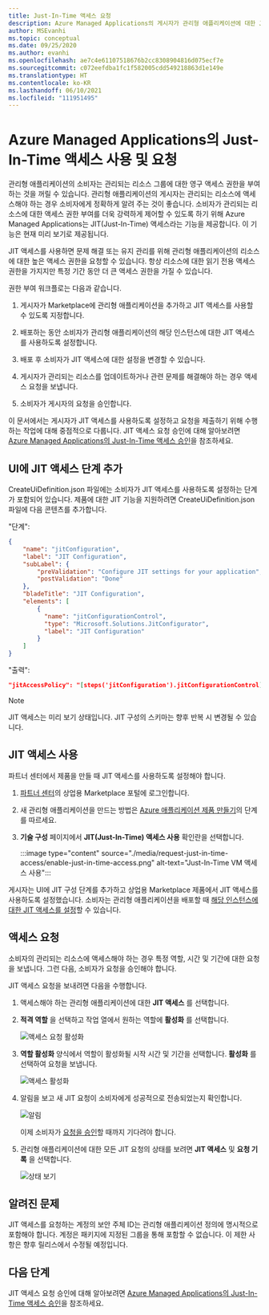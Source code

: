 ```yaml
---
title: Just-In-Time 액세스 요청
description: Azure Managed Applications의 게시자가 관리형 애플리케이션에 대한 Just-In-Time 액세스를 요청하는 방법을 설명합니다.
author: MSEvanhi
ms.topic: conceptual
ms.date: 09/25/2020
ms.author: evanhi
ms.openlocfilehash: ae7c4e61107518676b2cc8308904816d075ecf7e
ms.sourcegitcommit: c072eefdba1fc1f582005cdd549218863d1e149e
ms.translationtype: HT
ms.contentlocale: ko-KR
ms.lasthandoff: 06/10/2021
ms.locfileid: "111951495"
---
```

# <a name="enable-and-request-just-in-time-access-for-azure-managed-applications"></a>Azure Managed Applications의 Just-In-Time 액세스 사용 및 요청

관리형 애플리케이션의 소비자는 관리되는 리소스 그룹에 대한 영구 액세스 권한을 부여하는 것을 꺼릴 수 있습니다. 관리형 애플리케이션의 게시자는 관리되는 리소스에 액세스해야 하는 경우 소비자에게 정확하게 알려 주는 것이 좋습니다. 소비자가 관리되는 리소스에 대한 액세스 권한 부여를 더욱 강력하게 제어할 수 있도록 하기 위해 Azure Managed Applications는 JIT(Just-In-Time) 액세스라는 기능을 제공합니다. 이 기능은 현재 미리 보기로 제공됩니다.

JIT 액세스를 사용하면 문제 해결 또는 유지 관리를 위해 관리형 애플리케이션의 리소스에 대한 높은 액세스 권한을 요청할 수 있습니다. 항상 리소스에 대한 읽기 전용 액세스 권한을 가지지만 특정 기간 동안 더 큰 액세스 권한을 가질 수 있습니다.

권한 부여 워크플로는 다음과 같습니다.

1. 게시자가 Marketplace에 관리형 애플리케이션을 추가하고 JIT 액세스를 사용할 수 있도록 지정합니다.

1. 배포하는 동안 소비자가 관리형 애플리케이션의 해당 인스턴스에 대한 JIT 액세스를 사용하도록 설정합니다.

1. 배포 후 소비자가 JIT 액세스에 대한 설정을 변경할 수 있습니다.

1. 게시자가 관리되는 리소스를 업데이트하거나 관련 문제를 해결해야 하는 경우 액세스 요청을 보냅니다.

1. 소비자가 게시자의 요청을 승인합니다.

이 문서에서는 게시자가 JIT 액세스를 사용하도록 설정하고 요청을 제출하기 위해 수행하는 작업에 대해 중점적으로 다룹니다. JIT 액세스 요청 승인에 대해 알아보려면 [Azure Managed Applications의 Just-In-Time 액세스 승인](approve-just-in-time-access.md)을 참조하세요.

## <a name="add-jit-access-step-to-ui"></a>UI에 JIT 액세스 단계 추가

CreateUiDefinition.json 파일에는 소비자가 JIT 액세스를 사용하도록 설정하는 단계가 포함되어 있습니다. 제품에 대한 JIT 기능을 지원하려면 CreateUiDefinition.json 파일에 다음 콘텐츠를 추가합니다.

"단계":

```json
{
    "name": "jitConfiguration",
    "label": "JIT Configuration",
    "subLabel": {
        "preValidation": "Configure JIT settings for your application",
        "postValidation": "Done"
    },
    "bladeTitle": "JIT Configuration",
    "elements": [
        {
          "name": "jitConfigurationControl",
          "type": "Microsoft.Solutions.JitConfigurator",
          "label": "JIT Configuration"
        }
    ]
}
```

"출력":

```json
"jitAccessPolicy": "[steps('jitConfiguration').jitConfigurationControl]"
```

> [!NOTE]
> JIT 액세스는 미리 보기 상태입니다. JIT 구성의 스키마는 향후 반복 시 변경될 수 있습니다.

## <a name="enable-jit-access"></a>JIT 액세스 사용

파트너 센터에서 제품을 만들 때 JIT 액세스를 사용하도록 설정해야 합니다.

1. [파트너 센터](https://partner.microsoft.com/dashboard/commercial-marketplace/overview)의 상업용 Marketplace 포털에 로그인합니다.

1. 새 관리형 애플리케이션을 만드는 방법은 [Azure 애플리케이션 제품 만들기](../../marketplace/azure-app-offer-setup.md)의 단계를 따르세요.

1. **기술 구성** 페이지에서 **JIT(Just-In-Time) 액세스 사용** 확인란을 선택합니다.

   :::image type="content" source="./media/request-just-in-time-access/enable-just-in-time-access.png" alt-text="Just-In-Time VM 액세스 사용":::

게시자는 UI에 JIT 구성 단계를 추가하고 상업용 Marketplace 제품에서 JIT 액세스를 사용하도록 설정했습니다. 소비자는 관리형 애플리케이션을 배포할 때 [해당 인스턴스에 대한 JIT 액세스를 설정](approve-just-in-time-access.md#enable-during-deployment)할 수 있습니다.

## <a name="request-access"></a>액세스 요청

소비자의 관리되는 리소스에 액세스해야 하는 경우 특정 역할, 시간 및 기간에 대한 요청을 보냅니다. 그런 다음, 소비자가 요청을 승인해야 합니다.

JIT 액세스 요청을 보내려면 다음을 수행합니다.

1. 액세스해야 하는 관리형 애플리케이션에 대한 **JIT 액세스** 를 선택합니다.

1. **적격 역할** 을 선택하고 작업 열에서 원하는 역할에 **활성화** 를 선택합니다.

   ![액세스 요청 활성화](./media/request-just-in-time-access/send-request.png)

1. **역할 활성화** 양식에서 역할이 활성화될 시작 시간 및 기간을 선택합니다. **활성화** 를 선택하여 요청을 보냅니다.

   ![액세스 활성화](./media/request-just-in-time-access/activate-access.png) 

1. 알림을 보고 새 JIT 요청이 소비자에게 성공적으로 전송되었는지 확인합니다.

   ![알림](./media/request-just-in-time-access/in-progress.png)

   이제 소비자가 [요청을 승인](approve-just-in-time-access.md#approve-requests)할 때까지 기다려야 합니다.

1. 관리형 애플리케이션에 대한 모든 JIT 요청의 상태를 보려면 **JIT 액세스** 및 **요청 기록** 을 선택합니다.

   ![상태 보기](./media/request-just-in-time-access/view-status.png)

## <a name="known-issues"></a>알려진 문제

JIT 액세스를 요청하는 계정의 보안 주체 ID는 관리형 애플리케이션 정의에 명시적으로 포함해야 합니다. 계정은 패키지에 지정된 그룹을 통해 포함할 수 없습니다. 이 제한 사항은 향후 릴리스에서 수정될 예정입니다.

## <a name="next-steps"></a>다음 단계

JIT 액세스 요청 승인에 대해 알아보려면 [Azure Managed Applications의 Just-In-Time 액세스 승인](approve-just-in-time-access.md)을 참조하세요.